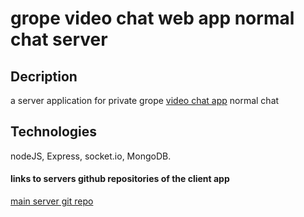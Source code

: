 # grope video chat web app normal chat server

## Decription
a server application for private grope [video chat app](https://github.com/newasad/appleseeds_final_project_zoom_lookAlike) 
normal chat

## Technologies
nodeJS, Express, socket.io, MongoDB.

#### links to servers github repositories of the client app

[main server git repo](https://github.com/newasad/appleseeds_final_project_zoom_lookAlike-mainServer)





